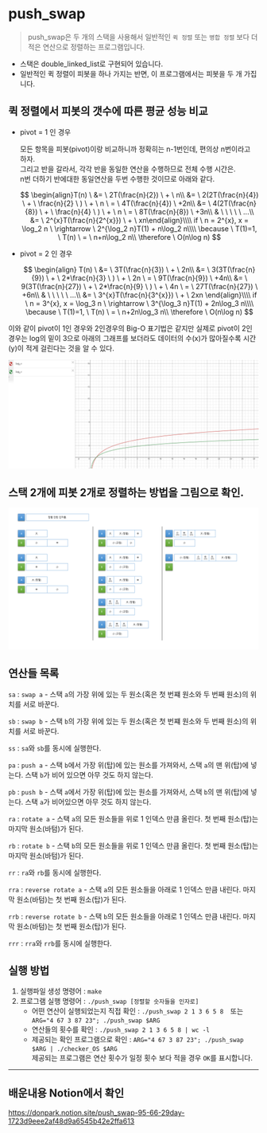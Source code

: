 # push_swap
> push_swap은 두 개의 스택을 사용해서 일반적인 `퀵 정렬` 또는 `병합 정렬` 보다 더 적은 연산으로 정렬하는 프로그램입니다.

- 스택은 double_linked_list로 구현되어 있습니다.
- 일반적인 퀵 정렬이 피봇을 하나 가지는 반면, 이 프로그램에서는 피봇을 두 개 가집니다.

## 퀵 정렬에서 피봇의 갯수에 따른 평균 성능 비교

- pivot = 1 인 경우

    모든 항목을 피봇(pivot)이랑 비교하니까 정확히는 n-1번인데, 편의상 n번이라고 하자.  
    그리고 반을 갈라서, 각각 반을 동일한 연산을 수행하므로 전체 수행 시간은.  
    n번 더하기 반에대한 동일연산을 두번 수행한 것이므로 아래와 같다.  

    $$
    \begin{align}T(n) \ &= \ 2T(\frac{n}{2}) \ + \ n\\
    &= \ 2(2T(\frac{n}{4}) \ + \ \frac{n}{2} \ ) \ + \ n \ = \ 4T(\frac{n}{4}) \ +2n\\
    &= \ 4(2T(\frac{n}{8}) \ + \ \frac{n}{4} \ ) \ + \ n \ = \ 8T(\frac{n}{8}) \ +3n\\
    & \ \  \  \  \  ...\\
    &= \ 2^{x}T(\frac{n}{2^{x}}) \ + \ xn\end{align}\\\\
    if \ n = 2^{x}, x = \log_2 n \ \rightarrow \ 2^{\log_2 n}T(1) + n\log_2 n\\\\
    \because \ T(1)=1, \  T(n) \ = \ n+n\log_2 n\\
    \therefore \ O(n\log n)
    $$

- pivot = 2 인 경우

    $$
    \begin{align}
    T(n) \ &= \ 3T(\frac{n}{3}) \ + \ 2n\\
    &= \ 3(3T(\frac{n}{9}) \ + \ 2*\frac{n}{3} \ ) \ + \ 2n \ = \ 9T(\frac{n}{9}) \ +4n\\
    &= \ 9(3T(\frac{n}{27}) \ + \ 2*\frac{n}{9} \ ) \ + \ 4n \ = \ 27T(\frac{n}{27}) \ +6n\\
    & \ \  \  \  \  ...\\
    &= \ 3^{x}T(\frac{n}{3^{x}}) \ + \ 2xn
    \end{align}\\\\
    if \ n = 3^{x}, x = \log_3 n \ \rightarrow \ 3^{\log_3 n}T(1) + 2n\log_3 n\\\\
    \because \ T(1)=1, \  T(n) \ = \ n+2n\log_3 n\\
    \therefore \ O(n\log n)
    $$

이와 같이 pivot이 1인 경우와 2인경우의 Big-O 표기법은 같지만 실제로 pivot이 2인 경우는 log의 밑이 3으로 아래의 그래프를 보더라도 데이터의 수(x)가 많아질수록 시간(y)이 적게 걸린다는 것을 알 수 있다.

![](readme-image/log_2_3.png)

## 스택 2개에 피봇 2개로 정렬하는 방법을 그림으로 확인.

![](readme-image/push_swap_list.png)


## 연산들 목록

`sa` : `swap a` - 스택 `a`의 가장 위에 있는 두 원소(혹은 첫 번쨰 원소와 두 번째 원소)의 위치를 서로 바꾼다.

`sb` : `swap b` - 스택 `b`의 가장 위에 있는 두 원소(혹은 첫 번쨰 원소와 두 번째 원소)의 위치를 서로 바꾼다.

`ss` : `sa`와 `sb`를 동시에 실행한다.

`pa` : `push a` - 스택 `b`에서 가장 위(탑)에 있는 원소를 가져와서, 스택 `a`의 맨 위(탑)에 넣는다. 스택 `b`가 비어 있으면 아무 것도 하지 않는다.

`pb` : `push b` - 스택 `a`에서 가장 위(탑)에 있는 원소를 가져와서, 스택 `b`의 맨 위(탑)에 넣는다. 스택 `a`가 비어있으면 아무 것도 하지 않는다.

`ra` : `rotate a` - 스택 `a`의 모든 원소들을 위로 1 인덱스 만큼 올린다. 첫 번째 원소(탑)는 마지막 원소(바텀)가 된다.

`rb` : `rotate b` - 스택 `b`의 모든 원소들을 위로 1 인덱스 만큼 올린다. 첫 번째 원소(탑)는 마지막 원소(바텀)가 된다.

`rr` : `ra`와 `rb`를 동시에 실행한다.

`rra` : `reverse rotate a` - 스택 `a`의 모든 원소들을 아래로 1 인덱스 만큼 내린다. 마지막 원소(바텀)는 첫 번째 원소(탑)가 된다.

`rrb` : `reverse rotate b` - 스택 `b`의 모든 원소들을 아래로 1 인덱스 만큼 내린다. 마지막 원소(바텀)는 첫 번째 원소(탑)가 된다.

`rrr` : `rra`와 `rrb`를 동시에 실행한다.

## 실행 방법
1. 실행파일 생성 명령어 : `make`
2. 프로그램 실행 명령어 : `./push_swap [정렬할 숫자들을 인자로]`
    - 어떤 연산이 실행되었는지 직접 확인 : `./push_swap 2 1 3 6 5 8`　또는　`ARG="4 67 3 87 23"; ./push_swap $ARG`
    - 연산들의 횟수를 확인 : `./push_swap 2 1 3 6 5 8 | wc -l`
    - 제공되는 확인 프로그램으로 확인 : `ARG="4 67 3 87 23"; ./push_swap $ARG | ./checker_OS $ARG`  
        제공되는 프로그램은 연산 횟수가 일정 횟수 보다 적을 경우 `OK`를 표시합니다.  

---
## 배운내용 Notion에서 확인
https://donpark.notion.site/push_swap-95-66-29day-1723d9eee2af48d9a6545b42e2ffa613